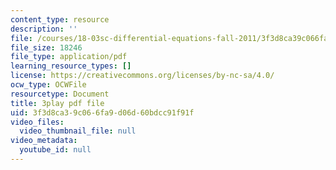```yaml
---
content_type: resource
description: ''
file: /courses/18-03sc-differential-equations-fall-2011/3f3d8ca39c066fa9d06d60bdcc91f91f_4gJLEYc3p5w.pdf
file_size: 18246
file_type: application/pdf
learning_resource_types: []
license: https://creativecommons.org/licenses/by-nc-sa/4.0/
ocw_type: OCWFile
resourcetype: Document
title: 3play pdf file
uid: 3f3d8ca3-9c06-6fa9-d06d-60bdcc91f91f
video_files:
  video_thumbnail_file: null
video_metadata:
  youtube_id: null
---
```


